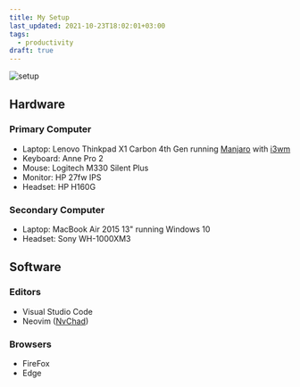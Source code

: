 ```yaml
---
title: My Setup
last_updated: 2021-10-23T18:02:01+03:00
tags:
  - productivity
draft: true
---
```


![setup](/static/setup.jpg)

## Hardware
### Primary Computer
- Laptop: Lenovo Thinkpad X1 Carbon 4th Gen running [Manjaro](https://manjaro.org/) with [i3wm](https://i3wm.org/)
- Keyboard: Anne Pro 2
- Mouse: Logitech M330 Silent Plus
- Monitor: HP 27fw IPS
- Headset: HP H160G

### Secondary Computer
- Laptop: MacBook Air 2015 13" running Windows 10
- Headset: Sony WH-1000XM3

## Software
### Editors
- Visual Studio Code
- Neovim ([NvChad](https://nvchad.github.io/))

### Browsers
- FireFox
- Edge
